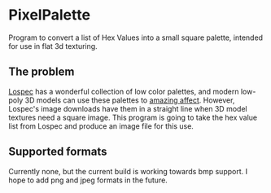 # PixelPalette
Program to convert a list of Hex Values into a small square palette, intended for use in flat 3d texturing.

## The problem
[Lospec](https://lospec.com/palette-list) has a wonderful collection of low color palettes, and modern low-poly 3D models can use these palettes to [amazing affect](https://www.syntystudios.com/).  However, Lospec's image downloads have them in a straight line when 3D model textures need a square image.  This program is going to take the hex value list from Lospec and produce an image file for this use.

## Supported formats
Currently none, but the current build is working towards bmp support.  I hope to add png and jpeg formats in the future.
